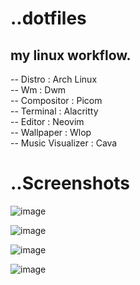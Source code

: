 # ..dotfiles
## my linux workflow.

-- Distro : Arch Linux <br>
-- Wm : Dwm <br>
-- Compositor : Picom <br>
-- Terminal : Alacritty <br>
-- Editor : Neovim <br>
-- Wallpaper : Wlop <br>
-- Music Visualizer : Cava 


# ..Screenshots
![image](https://user-images.githubusercontent.com/103060398/227224518-e97f779e-37ae-49f4-a101-1cd2b47ff776.png)


![image](https://user-images.githubusercontent.com/103060398/227224869-05ba2059-262d-483c-9833-ab4c27d94d9c.png)


![image](https://user-images.githubusercontent.com/103060398/227225279-df61595e-6326-410a-af12-a20bf6665db1.png)


![image](https://user-images.githubusercontent.com/103060398/227225924-391786a0-dede-445e-b5bb-227cb107cf4c.png)
